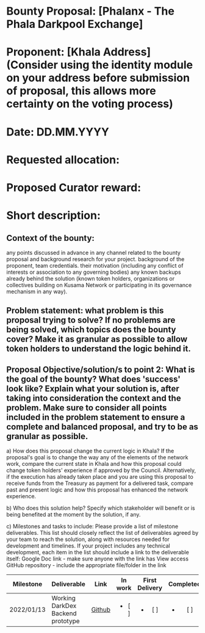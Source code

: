# Bounty Proposal: [Phalanx - The Phala Darkpool Exchange]
# Proponent: [Khala Address] (Consider using the identity module on your address before submission of proposal, this allows more certainty on the voting process)
# Date: DD.MM.YYYY
# Requested allocation:
# Proposed Curator reward:
# Short description:


## Context of the bounty:

any points discussed in advance in any channel related to the bounty proposal and background research for your project. 
background of the proponent, team credentials. 
their motivation (including any conflict of interests or association to any governing bodies)
any known backups already behind the solution (known token holders, organizations or collectives building on Kusama Network or participating in its governance mechanism in any way).

## Problem statement: what problem is this proposal trying to solve? If no problems are being solved, which topics does the bounty cover? Make it as granular as possible to allow token holders to understand the logic behind it. 

## Proposal Objective/solution/s to point 2: What is the goal of the bounty? What does 'success' look like?  Explain what your solution is, after taking into consideration the context and the problem. Make sure to consider all points included in the problem statement to ensure a complete and balanced proposal, and try to be as granular as possible. 
  
  a) How does this proposal change the current logic in Khala? If the proposal's goal is to change the way any of the elements of the network work, compare the current state in Khala and how this proposal could change token holders' experience if approved by the Council. Alternatively, if the execution has already taken place and you are using this proposal to receive funds from the Treasury as payment for a delivered task, compare past and present logic and how this proposal has enhanced the network experience.

  b) Who does this solution help? Specify which stakeholder will benefit or is being benefited at the moment by the solution, if any.

  c) Milestones and tasks to include: Please provide a list of milestone deliverables. This list should closely reflect the list of deliverables agreed by your team to reach the solution, along with resources needed for development and timelines. If your project includes any technical development, each item in the list should include a link to the deliverable itself:
Google Doc link - make sure anyone with the link has View access
GitHub repository - include the appropriate file/folder in the link


| Milestone                              | Deliverable                                      | Link                                                                 |       In work       |     First Delivery     |       Completed        |
| --------------------------------- | -------------------------------------------- | -------------------------------------------------------------------- | :--------------------: | :--------------------: | :--------------------: |
| 2022/01/13 | Working DarkDex Backend prototype | [Github](https://github.com/projectphalanx/Ink_Contract) | <ul><li>[ ] </li></ul> | <ul><li>[ ] </li></ul> | <ul><li>[ ] </li></ul> |


